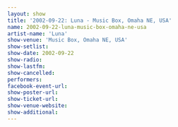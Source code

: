 ```yaml
---
layout: show
title: '2002-09-22: Luna - Music Box, Omaha NE, USA'
name: 2002-09-22-luna-music-box-omaha-ne-usa
artist-name: 'Luna'
show-venue: 'Music Box, Omaha NE, USA'
show-setlist: 
show-date: 2002-09-22
show-radio: 
show-lastfm: 
show-cancelled: 
performers: 
facebook-event-url: 
show-poster-url: 
show-ticket-url: 
show-venue-website: 
show-additional: 
---
```


